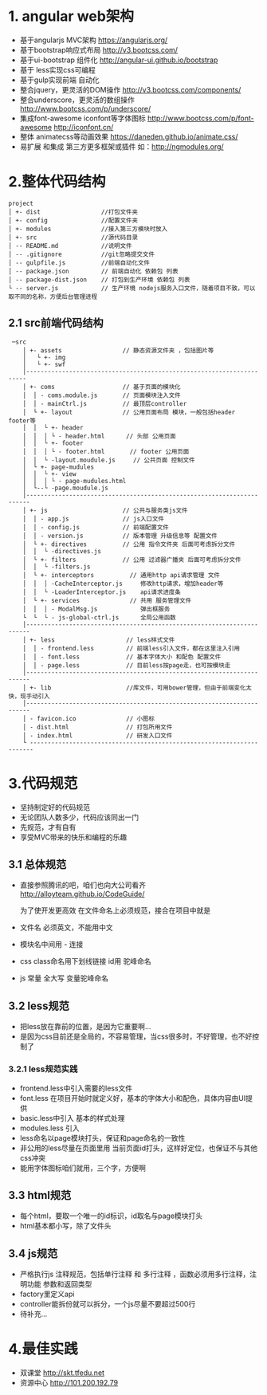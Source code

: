 # 1. angular web架构

- 基于angularjs MVC架构   https://angularjs.org/
- 基于bootstrap响应式布局  http://v3.bootcss.com/
- 基于ui-bootstrap 组件化  http://angular-ui.github.io/bootstrap
- 基于 less实现css可编程
- 基于gulp实现前端 自动化
- 整合jquery，更灵活的DOM操作 http://v3.bootcss.com/components/
- 整合underscore，更灵活的数组操作  http://www.bootcss.com/p/underscore/
- 集成font-awesome iconfont等字体图标  http://www.bootcss.com/p/font-awesome   http://iconfont.cn/
- 整体 animatecss等动画效果  https://daneden.github.io/animate.css/
- 易扩展 和集成 第三方更多框架或插件  如：http://ngmodules.org/

# 2.整体代码结构

```
project
│ +- dist                 //打包文件夹
│ +- config               //配置文件夹
│ +- modules              //接入第三方模块时放入
│ +- src                  //源代码目录
│ -- README.md            //说明文件
│ -- .gitignore           //git忽略提交文件
│ -- gulpfile.js          //前端自动化文件
│ -- package.json         // 前端自动化 依赖包 列表
│ -- package-dist.json    // 打包到生产环境 依赖包 列表
└ -- server.js            // 生产环境 nodejs服务入口文件，随着项目不致，可以取不同的名称，方便后台管理进程
```
## 2.1 src前端代码结构
```
 ─src
    │ +- assets                 // 静态资源文件夹 ，包括图片等
    │	└ +- img
    │	└ +- swf
    │----------------------------------------------------------------------
    │ +- coms                   // 基于页面的模块化
    │  │ - coms.module.js       // 页面模块注入文件
    │  │ - mainCtrl.js          // 最顶层controller
    │  └ +- layout              // 公用页面布局 模块，一般包括header  footer等
    │  │  └ +- header
    │  │  │	└ - header.html      // 头部 公用页面
    │  │  └ +- footer
    │  │  │	└ - footer.html       // footer 公用页面
    │  │  └ -layout.moudule.js     // 公共页面 控制文件
    │  └ +- page-mudules
    │  │  └ +- view
    │  │  │	└ - page-mudules.html
    │  └--└ -page.moudule.js
    │-----------------------------------------------------------------------
    │ +- js                     // 公共与服务类js文件
    │  │ - app.js               // js入口文件
    │  │ - config.js            // 前端配置文件
    │  │ - version.js           // 版本管理 升级信息等 配置文件
    │  └ +- directives          // 公用 指令文件夹 后面可考虑拆分文件
    │  │  └ -directives.js
    │  └ +- filters             // 公用 过滤器广播夹 后面可考虑拆分文件
    │  │  └ -filters.js
    │  └ +- interceptors          // 通用http api请求管理 文件
    │  │  │ -CacheInterceptor.js     修改http请求，增加header等
    │  │  └ -LoaderInterceptor.js    api请求进度条
    │  └ +- services              // 共用 服务管理文件
    │  │  │ - ModalMsg.js            弹出框服务
    └  └  └ - js-global-ctrl.js      全局公用函数
    │-----------------------------------------------------------------------
    │ +- less                    // less样式文件
    │  │ - frontend.less         // 前端less引入文件，都在这里注入引用
    │  │ - font.less             // 基本字体大小 和配色 配置文件
    │  │ - page.less             // 目前less按page走，也可按模块走
    │-----------------------------------------------------------------------
    │ +- lib                     //库文件，可用bower管理，但由于前端变化太快，现手动引入
    │-----------------------------------------------------------------------
    │ - favicon.ico              // 小图标
    │ - dist.html                // 打包所用文件
    │ - index.html               // 研发入口文件
    └ -----------------------------------------------------------------------
```

# 3.代码规范

- 坚持制定好的代码规范
- 无论团队人数多少，代码应该同出一门
- 先规范，才有自有
- 享受MVC带来的快乐和编程的乐趣
## 3.1 总体规范

- 直接参照腾讯的吧，咱们也向大公司看齐  http://alloyteam.github.io/CodeGuide/
  
  为了使开发更高效
   在文件命名上必须规范，接合在项目中就是
 - 文件名 必须英文，不能用中文
 - 模块名中间用 - 连接
 - css class命名用下划线链接  id用 驼峰命名
 - js 常量 全大写  变量驼峰命名


## 3.2 less规范


- 把less放在靠前的位置，是因为它重要啊...
- 是因为css目前还是全局的，不容易管理，当css很多时，不好管理，也不好控制了


### 3.2.1 less规范实践

 - frontend.less中引入需要的less文件
 - font.less 在项目开始时就定义好，基本的字体大小和配色，具体内容由UI提供
 - basic.less中引入 基本的样式处理
 - modules.less 引入
 - less命名以page模块打头，保证和page命名的一致性
 - 非公用的less尽量在页面里用 当前页面id打头，这样好定位，也保证不与其他css冲突
 - 能用字体图标咱们就用，三个字，方便啊
 
 
## 3.3 html规范
 - 每个html，要取一个唯一的id标识，id取名与page模块打头
 - html基本都小写，除了文件头
 

## 3.4 js规范
 - 严格执行js 注释规范，包括单行注释 和 多行注释 ，函数必须用多行注释，注明功能 参数和返回类型
 - factory里定义api
 - controller能拆份就可以拆分，一个js尽量不要超过500行
 - 待补充...
 
 
# 4.最佳实践

 - 双课堂 http://skt.tfedu.net
 - 资源中心 http://101.200.192.79
